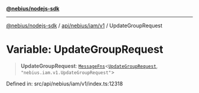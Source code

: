 [**@nebius/nodejs-sdk**](../../../../../README.md)

***

[@nebius/nodejs-sdk](../../../../../README.md) / [api/nebius/iam/v1](../README.md) / UpdateGroupRequest

# Variable: UpdateGroupRequest

> **UpdateGroupRequest**: [`MessageFns`](../../../../../runtime/protos/core/interfaces/MessageFns.md)\<[`UpdateGroupRequest`](../interfaces/UpdateGroupRequest.md), `"nebius.iam.v1.UpdateGroupRequest"`\>

Defined in: src/api/nebius/iam/v1/index.ts:12318
